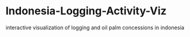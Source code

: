 # Indonesia-Logging-Activity-Viz
interactive visualization of logging and oil palm concessions in indonesia
